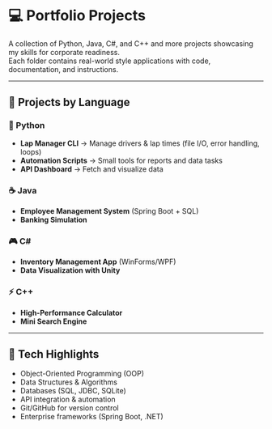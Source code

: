 # 💻 Portfolio Projects

A collection of Python, Java, C#, and C++ and more projects showcasing my skills for corporate readiness.  
Each folder contains real-world style applications with code, documentation, and instructions.  

---

## 📂 Projects by Language

### 🐍 Python
- **Lap Manager CLI** → Manage drivers & lap times (file I/O, error handling, loops)
- **Automation Scripts** → Small tools for reports and data tasks
- **API Dashboard** → Fetch and visualize data

### ☕ Java
- **Employee Management System** (Spring Boot + SQL)
- **Banking Simulation**

### 🎮 C#
- **Inventory Management App** (WinForms/WPF)
- **Data Visualization with Unity**

### ⚡ C++
- **High-Performance Calculator**
- **Mini Search Engine**

---

## 🔑 Tech Highlights
- Object-Oriented Programming (OOP)
- Data Structures & Algorithms
- Databases (SQL, JDBC, SQLite)
- API integration & automation
- Git/GitHub for version control
- Enterprise frameworks (Spring Boot, .NET)


